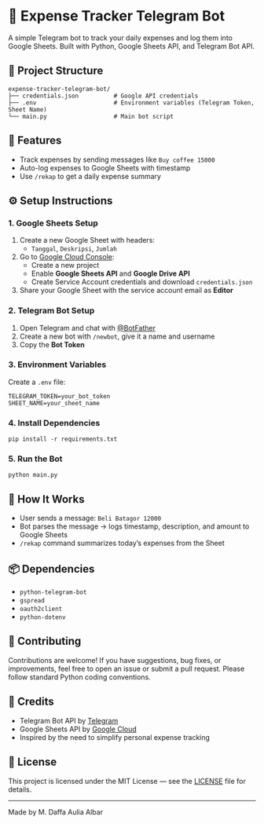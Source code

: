 # 💸 Expense Tracker Telegram Bot

A simple Telegram bot to track your daily expenses and log them into Google Sheets. Built with Python, Google Sheets API, and Telegram Bot API.

## 📁 Project Structure
```
expense-tracker-telegram-bot/
├── credentials.json          # Google API credentials
├── .env                      # Environment variables (Telegram Token, Sheet Name)
└── main.py                   # Main bot script
```

## 🚀 Features
- Track expenses by sending messages like `Buy coffee 15000`
- Auto-log expenses to Google Sheets with timestamp
- Use `/rekap` to get a daily expense summary

## ⚙️ Setup Instructions

### 1. Google Sheets Setup
1. Create a new Google Sheet with headers:
   - `Tanggal`, `Deskripsi`, `Jumlah`
2. Go to [Google Cloud Console](https://console.cloud.google.com/):
   - Create a new project
   - Enable **Google Sheets API** and **Google Drive API**
   - Create Service Account credentials and download `credentials.json`
3. Share your Google Sheet with the service account email as **Editor**

### 2. Telegram Bot Setup
1. Open Telegram and chat with [@BotFather](https://t.me/BotFather)
2. Create a new bot with `/newbot`, give it a name and username
3. Copy the **Bot Token**

### 3. Environment Variables
Create a `.env` file:
```
TELEGRAM_TOKEN=your_bot_token
SHEET_NAME=your_sheet_name
```

### 4. Install Dependencies
```
pip install -r requirements.txt
```

### 5. Run the Bot
```
python main.py
```

## 🧠 How It Works
- User sends a message: `Beli Batagor 12000`
- Bot parses the message → logs timestamp, description, and amount to Google Sheets
- `/rekap` command summarizes today’s expenses from the Sheet

## 📦 Dependencies
- `python-telegram-bot`
- `gspread`
- `oauth2client`
- `python-dotenv`

## 🤝 Contributing
Contributions are welcome! If you have suggestions, bug fixes, or improvements, feel free to open an issue or submit a pull request. Please follow standard Python coding conventions.

## 🙏 Credits
- Telegram Bot API by [Telegram](https://core.telegram.org/bots/api)
- Google Sheets API by [Google Cloud](https://cloud.google.com/sheets)
- Inspired by the need to simplify personal expense tracking

## 📄 License
This project is licensed under the MIT License — see the [LICENSE](./LICENSE) file for details.

---
Made by M. Daffa Aulia Albar
